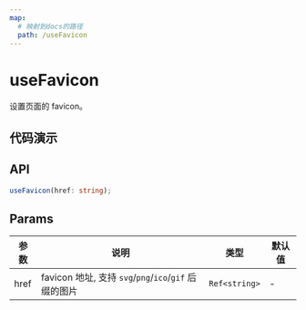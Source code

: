 ```yaml
---
map:
  # 映射到docs的路径
  path: /useFavicon
---
```


# useFavicon

设置页面的 favicon。

## 代码演示

<demo src="useFavicon/demo.vue"
  language="vue"
  title="基本用法"
  desc="动态改变 favicon。"> </demo>

## API

```typescript
useFavicon(href: string);
```

## Params

| 参数 | 说明                                                  | 类型          | 默认值 |
| ---- | ----------------------------------------------------- | ------------- | ------ |
| href | favicon 地址, 支持 `svg`/`png`/`ico`/`gif` 后缀的图片 | `Ref<string>` | -      |
